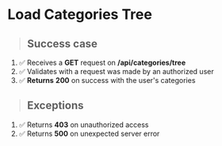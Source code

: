# Load Categories Tree 

> ## Success case

1. ✅ Receives a **GET** request on **/api/categories/tree**
2. ✅ Validates with a request was made by an authorized user
3. ✅ **Returns** **200** on success with the user's categories

> ## Exceptions

1. ✅ Returns **403** on unauthorized access
2. ✅ Returns **500** on unexpected server error